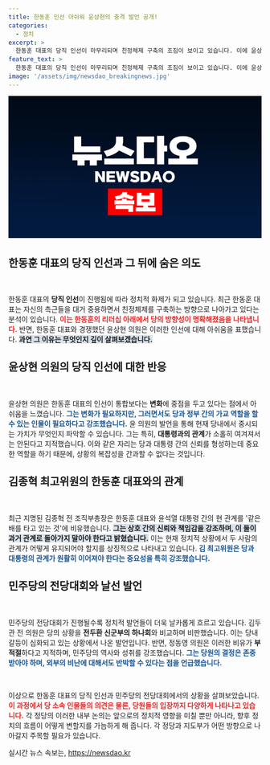 ```yaml
---
title: 한동훈 인선 아쉬워 윤상현의 충격 발언 공개!
categories:
  - 정치
excerpt: >
  한동훈 대표의 당직 인선이 마무리되며 친정체제 구축의 조짐이 보이고 있습니다. 이에 윤상현 의원은 변화의 필요성을 제기하며 아쉬움도 드러냈습니다. 과연 한동훈의 리더십은 당에 어떤 영향을 미칠까요?
feature_text: >
  한동훈 대표의 당직 인선이 마무리되며 친정체제 구축의 조짐이 보이고 있습니다. 이에 윤상현 의원은 변화의 필요성을 제기하며 아쉬움도 드러냈습니다. 과연 한동훈의 리더십은 당에 어떤 영향을 미칠까요?
image: '/assets/img/newsdao_breakingnews.jpg'
---
```


<p><img src="/assets/img/newsdao_breakingnews.jpg" alt="koreaapp 속보" /></p>

<h2 data-ke-size="size26">한동훈 대표의 당직 인선과 그 뒤에 숨은 의도</h2>

<p data-ke-size="size16">&nbsp;</p>

<p>한동훈 대표의 <b>당직 인선</b>이 진행됨에 따라 정치적 화제가 되고 있습니다. 최근 한동훈 대표는 자신의 측근들을 대거 중용하면서 친정체제를 구축하는 방향으로 나아가고 있다는 분석이 있습니다. <b><span style="color: #ee2323;">이는 한동훈의 리더십 아래에서 당의 방향성이 명확해졌음을 나타냅니다.</span></b> 반면, 한동훈 대표와 경쟁했던 윤상현 의원은 이러한 인선에 대해 아쉬움을 표했습니다. <b><span style="background-color: #21538527;">과연 그 이유는 무엇인지 깊이 살펴보겠습니다.</span></b> </p>

<h2 data-ke-size="size26">윤상현 의원의 당직 인선에 대한 반응</h2>

<p data-ke-size="size16">&nbsp;</p>

<p>윤상현 의원은 한동훈 대표의 인선이 통합보다는 <b>변화</b>에 중점을 두고 있다는 점에서 아쉬움을 느꼈습니다. <b><span style="color: #1a5490;">그는 변화가 필요하지만, 그러면서도 당과 정부 간의 <b>가교 역할을 할 수 있는 인물이 필요하다고 강조했습니다.</b></span></b> 윤 의원의 발언을 통해 현재 당내에서 중시되는 가치가 무엇인지 파악할 수 있습니다. 그는 특히, <b>대통령과의 관계</b>가 소홀히 여겨져서는 안된다고 지적했습니다. 이와 같은 자리는 당과 대통령 간의 신뢰를 형성하는데 중요한 역할을 하기 때문에, 상황의 복잡성을 간과할 수 없다는 것입니다.</p>

<h2 data-ke-size="size26">김종혁 최고위원의 한동훈 대표와의 관계</h2>

<p data-ke-size="size16">&nbsp;</p>

<p>최근 지명된 김종혁 전 조직부총장은 한동훈 대표와 윤석열 대통령 간의 현 관계를 '같은 배를 타고 있는 것'에 비유했습니다. <b><span style="background-color: #21538527;">그는 상호 간의 신뢰와 책임감을 강조하며, 이 둘이 과거 관계로 돌아가지 말아야 한다고 밝혔습니다.</span></b> 이는 현재 정치적 상황에서 두 사람의 관계가 어떻게 유지되어야 할지를 상징적으로 나타내고 있습니다. <b><span style="color: #1a5490;">김 최고위원은 당과 대통령의 관계가 원활히 이어져야 한다는 중요성을 특히 강조했습니다.</span></b></p>

<h2 data-ke-size="size26">민주당의 전당대회와 날선 발언</h2>

<p data-ke-size="size16">&nbsp;</p>

<p>민주당의 전당대회가 진행될수록 정치적 발언들이 더욱 날카롭게 흐르고 있습니다. 김두관 전 의원은 당의 상황을 <b>전두환 신군부의 하나회</b>와 비교하며 비판했습니다. 이는 당내 갈등이 심화되고 있는 상황에서 나온 발언입니다. 반면, 정동영 의원은 이러한 비유가 <b>부적절</b>하다고 지적하며, 민주당의 역사와 성취를 강조했습니다. <b><span style="color: #1a5490;">그는 당원의 결정은 존중받아야 하며, 외부의 비난에 대해서도 반박할 수 있다는 점을 언급했습니다.</span></b></p>

<p data-ke-size="size16">&nbsp;</p>

<p>이상으로 한동훈 대표의 당직 인선과 민주당의 전당대회에서의 상황을 살펴보았습니다. <b><span style="color: #ee2323;">이 과정에서 당 소속 인물들의 의견은 물론, 당원들의 입장까지 다양하게 나타나고 있습니다.</span></b> 각 정당의 이러한 내부 논의는 앞으로의 정치적 영향을 미칠 뿐만 아니라, 향후 정치의 흐름이 어떻게 변할지를 가늠하게 해 줍니다. 각 정당과 지도부가 어떤 방향으로 나아갈지 주목할 필요가 있습니다.</p>
실시간 뉴스 속보는, <a href="https://newsdao.kr" rel="dofollow">https://newsdao.kr</a>


